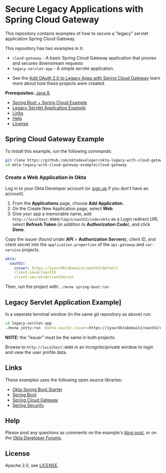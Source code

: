 
# Secure Legacy Applications with Spring Cloud Gateway
 
This repository contains examples of how to secure a "legacy" servlet application Spring Cloud Gateway.

This repository has two examples in it:
- `cloud-gateway` - A basic Spring Cloud Gateway application that proxies and secures downstream requests
- `legacy-servlet-app` - A simple servlet application.

* See the [Add OAuth 2.0 to Legacy Apps with Spring Cloud Gateway][blog-post] learn more about how these projects were created.

**Prerequisites:** [Java 8](https://sdkman.io/sdks#java).

* [Spring Boot + Spring Cloud Example](#spring-boot-gateway-example)
* [Legacy Servlet Application Example](#legacy-servlet-application-example)
* [Links](#links)
* [Help](#help)
* [License](#license)

## Spring Cloud Gateway Example

To install this example, run the following commands:

```bash
git clone https://github.com/oktadeveloper/okta-legacy-with-cloud-gateway-example.git
cd okta-legacy-with-cloud-gateway-example/cloud-gateway
```

### Create a Web Application in Okta

Log in to your Okta Developer account (or [sign up](https://developer.okta.com/signup/) if you don't have an account).

1. From the **Applications** page, choose **Add Application**.
2. On the Create New Application page, select **Web**.
3. Give your app a memorable name, add `http://localhost:8080/login/oauth2/code/okta` as a Login redirect URI, select **Refresh Token** (in addition to **Authorization Code**), and click **Done**.

Copy the issuer (found under **API** > **Authorization Servers**), client ID, and client secret into the `application.properties` of the `api-gateway` and `car-service` projects.

```yaml
okta:
  oauth2:
    issuer: https://{yourOktaDomain}/oauth2/default
    client-id=$clientId
    client-secret=$clientSecret
```

Then, run the project with: `./mvnw spring-boot:run`


## Legacy Servlet Application Example]

In a seperate terminal window (in the same git repostiory as above) run:

```bash
cd legacy-servlet-app
./mvnw jetty:run -Dokta.oauth2.issuer=https://{yourOktaDomain}/oauth2/default
```

**NOTE:** the "issuer" must be the same in both projects.

Browse to `http://localhost:8080` in an incognito/private window to login and view the user profile data.

## Links

These examples uses the following open source libraries:

* [Okta Spring Boot Starter](https://github.com/okta/okta-spring-boot) 
* [Spring Boot](https://spring.io/projects/spring-boot)
* [Spring Cloud Gateway](https://spring.io/projects/spring-cloud-gateway)
* [Spring Security](https://spring.io/projects/spring-security)

## Help

Please post any questions as comments on the example's [blog post][blog-post], or on the [Okta Developer Forums](https://devforum.okta.com/).

## License

Apache 2.0, see [LICENSE](LICENSE).

[blog-post]: https://developer.okta.com/2020/01/08/oauth-legacy-spring-cloud-gateway
